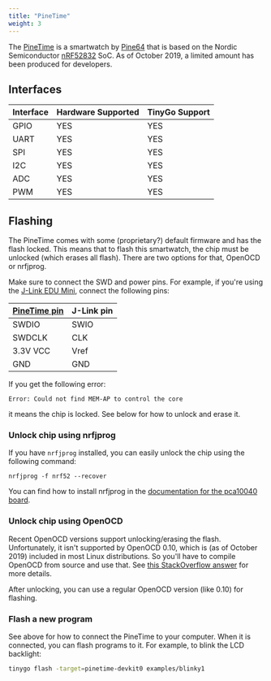 ```yaml
---
title: "PineTime"
weight: 3
---
```


The [PineTime](https://wiki.pine64.org/index.php/PineTime) is a smartwatch by [Pine64](https://www.pine64.org/) that is based on the Nordic Semiconductor [nRF52832](https://www.nordicsemi.com/eng/Products/Bluetooth-low-energy/nRF52832) SoC. As of October 2019, a limited amount has been produced for developers.

## Interfaces

| Interface | Hardware Supported | TinyGo Support |
| --------- | ------------- | ----- |
| GPIO      | YES | YES |
| UART      | YES | YES |
| SPI      | YES | YES |
| I2C      | YES | YES |
| ADC      | YES | YES |
| PWM      | YES | YES |

## Flashing

The PineTime comes with some (proprietary?) default firmware and has the flash locked. This means that to flash this smartwatch, the chip must be unlocked (which erases all flash). There are two options for that, OpenOCD or nrfjprog.

Make sure to connect the SWD and power pins. For example, if you're using the [J-Link EDU Mini](https://www.segger.com/products/debug-probes/j-link/models/j-link-edu-mini/), connect the following pins:

| [PineTime pin](https://wiki.pine64.org/index.php/File:PineTime_SWD_location.jpg) | J-Link pin |
| ------------ | ---------- |
| SWDIO        | SWIO       |
| SWDCLK       | CLK        |
| 3.3V VCC     | Vref       |
| GND          | GND        |

If you get the following error:

    Error: Could not find MEM-AP to control the core

it means the chip is locked. See below for how to unlock and erase it.

### Unlock chip using nrfjprog

If you have `nrfjprog` installed, you can easily unlock the chip using the following command:

    nrfjprog -f nrf52 --recover

You can find how to install nrfjprog in the [documentation for the pca10040 board](../pca10040#flashing).

### Unlock chip using OpenOCD

Recent OpenOCD versions support unlocking/erasing the flash. Unfortunately, it isn't supported by OpenOCD 0.10, which is (as of October 2019) included in most Linux distributions. So you'll have to compile OpenOCD from source and use that. See [this StackOverflow answer](https://stackoverflow.com/questions/52308978/problem-flashing-nrf52-chip-using-openocd#54372481) for more details.

After unlocking, you can use a regular OpenOCD version (like 0.10) for flashing.

### Flash a new program

See above for how to connect the PineTime to your computer. When it is connected, you can flash programs to it. For example, to blink the LCD backlight:

```sh
tinygo flash -target=pinetime-devkit0 examples/blinky1
```
